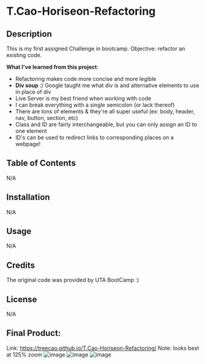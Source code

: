 # T.Cao-Horiseon-Refactoring

## Description 
This is my first assigned Challenge in bootcamp. 
Objective: refactor an existing code.  

**What I've learned from this project**:
- Refactoring makes code more concise and more legible
- **Div soup** :) Google taught me what div is and alternative elements to use in place of div
- Live Server is my best friend when working with code
- I can break everything with a single semicolon (or lack thereof)
- There are tons of elements & they're all super useful (ex: body, header, nav, button, section, etc)
- Class and ID are fairly interchangeable, but you can only assign an ID to one element
- ID's can be used to redirect links to corresponding places on a webpage! 

## Table of Contents
N/A

## Installation
N/A

## Usage
N/A

## Credits
The original code was provided by UTA BootCamp :)

## License
N/A
  
## Final Product:
  Link: https://treecao.github.io/T.Cao-Horiseon-Refactoring/
  Note: looks best at 125% zoom 
![image](https://user-images.githubusercontent.com/94645628/205525617-f05f96be-9ce1-4de8-9ecf-1111c856445a.png)
![image](https://user-images.githubusercontent.com/94645628/205525638-af173b36-d53f-4f4e-970f-73af3791c184.png)
![image](https://user-images.githubusercontent.com/94645628/205525823-2d99870f-9006-4bb7-91d9-b1312e625bfe.png)

